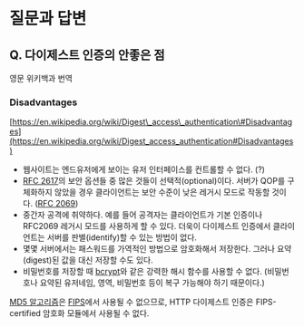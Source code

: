 # 질문과 답변

## Q. 다이제스트 인증의 안좋은 점

영문 위키백과 번역

### Disadvantages

[https://en.wikipedia.org/wiki/Digest\_access\_authentication\#Disadvantages](https://en.wikipedia.org/wiki/Digest_access_authentication#Disadvantages)

* 웹사이트는 엔드유저에게 보이는 유저 인터페이스를 컨트롤할 수 없다. \(?\)
* [RFC 2617](https://tools.ietf.org/html/rfc2617)의 보안 옵션들 중 많은 것들이 선택적\(optional\)이다. 서버가 QOP를 구체화하지 않았을 경우 클라이언트는 보안 수준이 낮은 레거시 모드로 작동할 것이다. \([RFC 2069](https://tools.ietf.org/html/rfc2069)\)
* 중간자 공격에 취약하다. 예를 들어 공격자는 클라이언트가 기본 인증이나 RFC2069 레거시 모드를 사용하게 할 수 있다. 더욱이 다이제스트 인증에서 클라이언트는 서버를 판별\(identify\)할 수 있는 방법이 없다.
* 몇몇 서버에서는 패스워드를 가역적인 방법으로 암호화해서 저장한다. 그러나 요약\(digest\)된 값을 대신 저장할 수도 있다.
* 비밀번호를 저장할 때 [bcrypt](https://en.wikipedia.org/wiki/Bcrypt)와 같은 강력한 해시 함수를 사용할 수 없다. \(비밀번호나 요약된 유저네임, 영역, 비밀번호 등이 복구 가능해야 하기 때문이다.\)

[MD5 알고리즘](https://en.wikipedia.org/wiki/MD5)은 [FIPS](https://en.wikipedia.org/wiki/FIPS_140-2)에서 사용될 수 없으므로, HTTP 다이제스트 인증은 FIPS-certified 암호화 모듈에서 사용될 수 없다.

